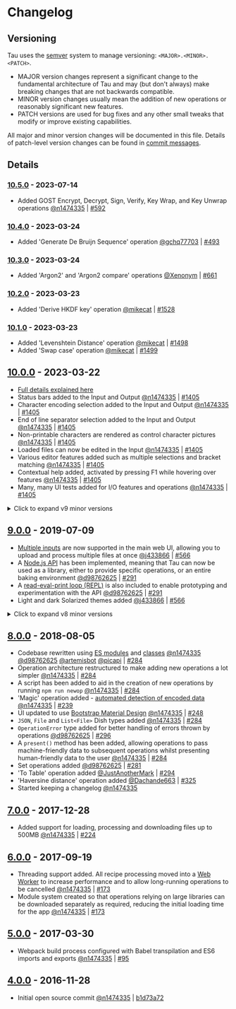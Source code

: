 # Changelog

## Versioning

Tau uses the [semver](https://semver.org/) system to manage versioning: `<MAJOR>.<MINOR>.<PATCH>`.

- MAJOR version changes represent a significant change to the fundamental architecture of Tau and may (but don't always) make breaking changes that are not backwards compatible.
- MINOR version changes usually mean the addition of new operations or reasonably significant new features.
- PATCH versions are used for bug fixes and any other small tweaks that modify or improve existing capabilities.

All major and minor version changes will be documented in this file. Details of patch-level version changes can be found in [commit messages](https://github.com/gchq/Tau/commits/master).


## Details

### [10.5.0] - 2023-07-14
- Added GOST Encrypt, Decrypt, Sign, Verify, Key Wrap, and Key Unwrap operations [@n1474335] | [#592]

### [10.4.0] - 2023-03-24
- Added 'Generate De Bruijn Sequence' operation [@gchq77703] | [#493]

### [10.3.0] - 2023-03-24
- Added 'Argon2' and 'Argon2 compare' operations [@Xenonym] | [#661]

### [10.2.0] - 2023-03-23
- Added 'Derive HKDF key' operation [@mikecat] | [#1528]

### [10.1.0] - 2023-03-23
- Added 'Levenshtein Distance' operation [@mikecat] | [#1498]
- Added 'Swap case' operation [@mikecat] | [#1499]

## [10.0.0] - 2023-03-22
- [Full details explained here](https://github.com/gchq/Tau/wiki/Character-encoding,-EOL-separators,-and-editor-features)
- Status bars added to the Input and Output [@n1474335] | [#1405]
- Character encoding selection added to the Input and Output [@n1474335] | [#1405]
- End of line separator selection added to the Input and Output [@n1474335] | [#1405]
- Non-printable characters are rendered as control character pictures [@n1474335] | [#1405]
- Loaded files can now be edited in the Input [@n1474335] | [#1405]
- Various editor features added such as multiple selections and bracket matching [@n1474335] | [#1405]
- Contextual help added, activated by pressing F1 while hovering over features [@n1474335] | [#1405]
- Many, many UI tests added for I/O features and operations [@n1474335] | [#1405]

<details>
    <summary>Click to expand v9 minor versions</summary>

### [9.55.0] - 2022-12-09
- Added 'AMF Encode' and 'AMF Decode' operations [@n1474335] | [760eff4]

### [9.54.0] - 2022-11-25
- Added 'Rabbit' operation [@mikecat] | [#1450]

### [9.53.0] - 2022-11-25
- Added 'AES Key Wrap' and 'AES Key Unwrap' operations [@mikecat] | [#1456]

### [9.52.0] - 2022-11-25
- Added 'ChaCha' operation [@joostrijneveld] | [#1466]

### [9.51.0] - 2022-11-25
- Added 'CMAC' operation [@mikecat] | [#1457]

### [9.50.0] - 2022-11-25
- Added 'Shuffle' operation [@mikecat] | [#1472]

### [9.49.0] - 2022-11-11
- Added 'LZ4 Compress' and 'LZ4 Decompress' operations [@n1474335] | [31a7f83]

### [9.48.0] - 2022-10-14
- Added 'LM Hash' and 'NT Hash' operations [@n1474335] [@brun0ne] | [#1427]

### [9.47.0] - 2022-10-14
- Added 'LZMA Decompress' and 'LZMA Compress' operations [@mattnotmitt] | [#1421]

### [9.46.0] - 2022-07-08
- Added 'Cetacean Cipher Encode' and 'Cetacean Cipher Decode' operations [@valdelaseras] | [#1308]

### [9.45.0] - 2022-07-08
- Added 'ROT8000' operation [@thomasleplus] | [#1250]

### [9.44.0] - 2022-07-08
- Added 'LZString Compress' and 'LZString Decompress' operations [@crespyl] | [#1266]

### [9.43.0] - 2022-07-08
- Added 'ROT13 Brute Force' and 'ROT47 Brute Force' operations [@mikecat] | [#1264]

### [9.42.0] - 2022-07-08
- Added 'LS47 Encrypt' and 'LS47 Decrypt' operations [@n1073645] | [#951]

### [9.41.0] - 2022-07-08
- Added 'Caesar Box Cipher' operation [@n1073645] | [#1066]

### [9.40.0] - 2022-07-08
- Added 'P-list Viewer' operation [@n1073645] | [#906]

### [9.39.0] - 2022-06-09
- Added 'ELF Info' operation [@n1073645] | [#1364]

### [9.38.0] - 2022-05-30
- Added 'Parse TCP' operation [@n1474335] | [a895d1d]

### [9.37.0] - 2022-03-29
- 'SM4 Encrypt' and 'SM4 Decrypt' operations added [@swesven] | [#1189]
- NoPadding options added for CBC and ECB modes in AES, DES and Triple DES Decrypt operations [@swesven] | [#1189]

### [9.36.0] - 2022-03-29
- 'SIGABA' operation added [@hettysymes] | [#934]

### [9.35.0] - 2022-03-28
- 'To Base45' and 'From Base45' operations added [@t-8ch] | [#1242]

### [9.34.0] - 2022-03-28
- 'Get All Casings' operation added [@n1073645] | [#1065]

### [9.33.0] - 2022-03-25
- Updated to support Node 17 [@n1474335] [@john19696] [@t-8ch] | [[#1326] [#1313] [#1244]
- Improved CJS and ESM module support [@d98762625] | [#1037]

### [9.32.0] - 2021-08-18
- 'Protobuf Encode' operation added and decode operation modified to allow decoding with full and partial schemas [@n1474335] | [dd18e52]

### [9.31.0] - 2021-08-10
- 'HASSH Client Fingerprint' and 'HASSH Server Fingerprint' operations added [@n1474335] | [e9ca4dc]

### [9.30.0] - 2021-08-10
- 'JA3S Fingerprint' operation added [@n1474335] | [289a417]

### [9.29.0] - 2021-07-28
- 'JA3 Fingerprint' operation added [@n1474335] | [9a33498]

### [9.28.0] - 2021-03-26
- 'CBOR Encode' and 'CBOR Decode' operations added [@Danh4] | [#999]

### [9.27.0] - 2021-02-12
- 'Fuzzy Match' operation added [@n1474335] | [8ad18b]

### [9.26.0] - 2021-02-11
- 'Get Time' operation added [@n1073645] [@n1474335] | [#1045]

### [9.25.0] - 2021-02-11
- 'Extract ID3' operation added [@n1073645] [@n1474335] | [#1006]

### [9.24.0] - 2021-02-02
- 'SM3' hashing function added along with more configuration options for other hashing operations [@n1073645] [@n1474335] | [#1022]

### [9.23.0] - 2021-02-01
- Various RSA operations added to encrypt, decrypt, sign, verify and generate keys [@mattnotmitt] [@GCHQ77703] | [#652]

### [9.22.0] - 2021-02-01
- 'Unicode Text Format' operation added [@mattnotmitt] | [#1083]

### [9.21.0] - 2020-06-12
- Node API now exports `magic` operation [@d98762625] | [#1049]

### [9.20.0] - 2020-03-27
- 'Parse ObjectID Timestamp' operation added [@dmfj] | [#987]

### [9.19.0] - 2020-03-24
- Improvements to the 'Magic' operation, allowing it to recognise more data formats and provide more accurate results [@n1073645] [@n1474335] | [#966] [b765534b](https://github.com/gchq/Tau/commit/b765534b8b2a0454a5132a0a52d1d8844bcbdaaa)

### [9.18.0] - 2020-03-13
- 'Convert to NATO alphabet' operation added [@MarvinJWendt] | [#674]

### [9.17.0] - 2020-03-13
- 'Generate Image' operation added [@pointhi] | [#683]

### [9.16.0] - 2020-03-06
- 'Colossus' operation added [@VirtualColossus] | [#917]

### [9.15.0] - 2020-03-05
- 'CipherSaber2 Encrypt' and 'CipherSaber2 Decrypt' operations added [@n1073645] | [#952]

### [9.14.0] - 2020-03-05
- 'Luhn Checksum' operation added [@n1073645] | [#965]

### [9.13.0] - 2020-02-13
- 'Rail Fence Cipher Encode' and 'Rail Fence Cipher Decode' operations added [@Flavsditz] | [#948]

### [9.12.0] - 2019-12-20
- 'Normalise Unicode' operation added [@matthieuxyz] | [#912]

### [9.11.0] - 2019-11-06
- Implemented CFB, OFB, and CTR modes for Blowfish operations [@cbeuw] | [#653]

### [9.10.0] - 2019-11-06
- 'Lorenz' operation added [@VirtualColossus] | [#528]

### [9.9.0] - 2019-11-01
- Added support for 109 more character encodings [@n1474335]

### [9.8.0] - 2019-10-31
- 'Avro to JSON' operation added [@jarrodconnolly] | [#865]

### [9.7.0] - 2019-09-13
- 'Optical Character Recognition' operation added [@MShwed] [@n1474335] | [#632]

### [9.6.0] - 2019-09-04
- 'Bacon Cipher Encode' and 'Bacon Cipher Decode' operations added [@kassi] | [#500]

### [9.5.0] - 2019-09-04
- Various Steganography operations added: 'Extract LSB', 'Extract RGBA', 'Randomize Colour Palette', and 'View Bit Plane' [@Ge0rg3] | [#625]

### [9.4.0] - 2019-08-30
- 'Render Markdown' operation added [@j433866] | [#627]

### [9.3.0] - 2019-08-30
- 'Show on map' operation added [@j433866] | [#477]

### [9.2.0] - 2019-08-23
- 'Parse UDP' operation added [@h345983745] | [#614]

### [9.1.0] - 2019-08-22
- 'Parse SSH Host Key' operation added [@j433866] | [#595]
- 'Defang IP Addresses' operation added [@h345983745] | [#556]

</details>

## [9.0.0] - 2019-07-09
- [Multiple inputs](https://github.com/gchq/Tau/wiki/Multiple-Inputs) are now supported in the main web UI, allowing you to upload and process multiple files at once [@j433866] | [#566]
- A [Node.js API](https://github.com/gchq/Tau/wiki/Node-API) has been implemented, meaning that Tau can now be used as a library, either to provide specific operations, or an entire baking environment [@d98762625] | [#291]
- A [read-eval-print loop (REPL)](https://github.com/gchq/Tau/wiki/Node-API#repl) is also included to enable prototyping and experimentation with the API [@d98762625] | [#291]
- Light and dark Solarized themes added [@j433866] | [#566]

<details>
    <summary>Click to expand v8 minor versions</summary>

### [8.38.0] - 2019-07-03
- 'Streebog' and 'GOST hash' operations added [@MShwed] [@n1474335] | [#530]

### [8.37.0] - 2019-07-03
- 'CRC-8 Checksum' operation added [@MShwed] | [#591]

### [8.36.0] - 2019-07-03
- 'PGP Verify' operation added [@artemisbot] | [#585]

### [8.35.0] - 2019-07-03
- 'Sharpen Image', 'Convert Image Format' and 'Add Text To Image' operations added [@j433866] | [#515]

### [8.34.0] - 2019-06-28
- Various new visualisations added to the 'Entropy' operation [@MShwed] | [#535]
- Efficiency improvements made to the 'Entropy' operation for large file support [@n1474335]

### [8.33.0] - 2019-06-27
- 'Bzip2 Compress' operation added and 'Bzip2 Decompress' operation greatly improved [@artemisbot] | [#531]

### [8.32.0] - 2019-06-27
- 'Index of Coincidence' operation added [@Ge0rg3] | [#571]

### [8.31.0] - 2019-04-12
- The downloadable version of Tau is now a .zip file containing separate modules rather than a single .htm file. It is still completely standalone and will not make any external network requests. This change reduces the complexity of the build process significantly. [@n1474335]

### [8.30.0] - 2019-04-12
- 'Decode Protobuf' operation added [@n1474335] | [#533]

### [8.29.0] - 2019-03-31
- 'BLAKE2s' and 'BLAKE2b' hashing operations added [@h345983745] | [#525]

### [8.28.0] - 2019-03-31
- 'Heatmap Chart', 'Hex Density Chart', 'Scatter Chart' and 'Series Chart' operation added [@artemisbot] [@tlwr] | [#496] [#143]

### [8.27.0] - 2019-03-14
- 'Enigma', 'Typex', 'Bombe' and 'Multiple Bombe' operations added [@s2224834] | [#516]
- See [this wiki article](https://github.com/gchq/Tau/wiki/Enigma,-the-Bombe,-and-Typex) for a full explanation of these operations.
- New Bombe-style loading animation added for long-running operations [@n1474335]
- New operation argument types added: `populateMultiOption` and `argSelector` [@n1474335]

### [8.26.0] - 2019-03-09
- Various image manipulation operations added [@j433866] | [#506]

### [8.25.0] - 2019-03-09
- 'Extract Files' operation added and more file formats supported [@n1474335] | [#440]

### [8.24.0] - 2019-02-08
- 'DNS over HTTPS' operation added [@h345983745] | [#489]

### [8.23.1] - 2019-01-18
- 'Convert co-ordinate format' operation added [@j433866] | [#476]

### [8.23.0] - 2019-01-18
- 'YARA Rules' operation added [@artemisbot] | [#468]

### [8.22.0] - 2019-01-10
- 'Subsection' operation added [@j433866] | [#467]

### [8.21.0] - 2019-01-10
- 'To Case Insensitive Regex' and 'From Case Insensitive Regex' operations added [@masq] | [#461]

### [8.20.0] - 2019-01-09
- 'Generate Lorem Ipsum' operation added [@klaxon1] | [#455]

### [8.19.0] - 2018-12-30
- UI test suite added to confirm that the app loads correctly in a reasonable time and that various operations from each module can be run [@n1474335] | [#458]

### [8.18.0] - 2018-12-26
- 'Split Colour Channels' operation added [@artemisbot] | [#449]

### [8.17.0] - 2018-12-25
- 'Generate QR Code' and 'Parse QR Code' operations added [@j433866] | [#448]

### [8.16.0] - 2018-12-19
- 'Play Media' operation added [@anthony-arnold] | [#446]

### [8.15.0] - 2018-12-18
- 'Text Encoding Brute Force' operation added [@Cynser] | [#439]

### [8.14.0] - 2018-12-18
- 'To Base62' and 'From Base62' operations added [@tcode2k16] | [#443]

### [8.13.0] - 2018-12-15
- 'A1Z26 Cipher Encode' and 'A1Z26 Cipher Decode' operations added [@jarmovanlenthe] | [#441]

### [8.12.0] - 2018-11-21
- 'Citrix CTX1 Encode' and 'Citrix CTX1 Decode' operations added [@bwhitn] | [#428]

### [8.11.0] - 2018-11-13
- 'CSV to JSON' and 'JSON to CSV' operations added [@n1474335] | [#277]

### [8.10.0] - 2018-11-07
- 'Remove Diacritics' operation added [@klaxon1] | [#387]

### [8.9.0] - 2018-11-07
- 'Defang URL' operation added [@arnydo] | [#394]

### [8.8.0] - 2018-10-10
- 'Parse TLV' operation added [@GCHQ77703] | [#351]

### [8.7.0] - 2018-08-31
- 'JWT Sign', 'JWT Verify' and 'JWT Decode' operations added [@GCHQ77703] | [#348]

### [8.6.0] - 2018-08-29
- 'To Geohash' and 'From Geohash' operations added [@GCHQ77703] | [#344]

### [8.5.0] - 2018-08-23
- 'To Braille' and 'From Braille' operations added [@n1474335] | [#255]

### [8.4.0] - 2018-08-23
- 'To Base85' and 'From Base85' operations added [@PenguinGeorge] | [#340]

### [8.3.0] - 2018-08-21
- 'To MessagePack' and 'From MessagePack' operations added [@artemisbot] | [#338]

### [8.2.0] - 2018-08-21
- Information links added to most operations, accessible in the description popover [@PenguinGeorge] | [#298]

### [8.1.0] - 2018-08-19
- 'Dechunk HTTP response' operation added [@sevzero] | [#311]

</details>

## [8.0.0] - 2018-08-05
- Codebase rewritten using [ES modules](https://hacks.mozilla.org/2018/03/es-modules-a-cartoon-deep-dive/) and [classes](https://developer.mozilla.org/en-US/docs/Web/JavaScript/Reference/Classes) [@n1474335] [@d98762625] [@artemisbot] [@picapi] | [#284]
- Operation architecture restructured to make adding new operations a lot simpler [@n1474335] | [#284]
- A script has been added to aid in the creation of new operations by running `npm run newop` [@n1474335] | [#284]
- 'Magic' operation added - [automated detection of encoded data](https://github.com/gchq/Tau/wiki/Automatic-detection-of-encoded-data-using-Tau-Magic) [@n1474335] | [#239]
- UI updated to use [Bootstrap Material Design](https://fezvrasta.github.io/bootstrap-material-design/) [@n1474335] | [#248]
- `JSON`, `File` and `List<File>` Dish types added [@n1474335] | [#284]
- `OperationError` type added for better handling of errors thrown by operations [@d98762625] | [#296]
- A `present()` method has been added, allowing operations to pass machine-friendly data to subsequent operations whilst presenting human-friendly data to the user [@n1474335] | [#284]
- Set operations added [@d98762625] | [#281]
- 'To Table' operation added [@JustAnotherMark] | [#294]
- 'Haversine distance' operation added [@Dachande663] | [#325]
- Started keeping a changelog [@n1474335]

## [7.0.0] - 2017-12-28
- Added support for loading, processing and downloading files up to 500MB [@n1474335] | [#224]

## [6.0.0] - 2017-09-19
- Threading support added. All recipe processing moved into a [Web Worker](https://developer.mozilla.org/en-US/docs/Web/API/Web_Workers_API/Using_web_workers) to increase performance and to allow long-running operations to be cancelled [@n1474335] | [#173]
- Module system created so that operations relying on large libraries can be downloaded separately as required, reducing the initial loading time for the app [@n1474335] | [#173]

## [5.0.0] - 2017-03-30
-  Webpack build process configured with Babel transpilation and ES6 imports and exports [@n1474335] | [#95]

## [4.0.0] - 2016-11-28
-  Initial open source commit [@n1474335] | [b1d73a72](https://github.com/gchq/Tau/commit/b1d73a725dc7ab9fb7eb789296efd2b7e4b08306)



[10.5.0]: https://github.com/gchq/Tau/releases/tag/v10.5.0
[10.4.0]: https://github.com/gchq/Tau/releases/tag/v10.4.0
[10.3.0]: https://github.com/gchq/Tau/releases/tag/v10.3.0
[10.2.0]: https://github.com/gchq/Tau/releases/tag/v10.2.0
[10.1.0]: https://github.com/gchq/Tau/releases/tag/v10.1.0
[10.0.0]: https://github.com/gchq/Tau/releases/tag/v10.0.0
[9.55.0]: https://github.com/gchq/Tau/releases/tag/v9.55.0
[9.54.0]: https://github.com/gchq/Tau/releases/tag/v9.54.0
[9.53.0]: https://github.com/gchq/Tau/releases/tag/v9.53.0
[9.52.0]: https://github.com/gchq/Tau/releases/tag/v9.52.0
[9.51.0]: https://github.com/gchq/Tau/releases/tag/v9.51.0
[9.50.0]: https://github.com/gchq/Tau/releases/tag/v9.50.0
[9.49.0]: https://github.com/gchq/Tau/releases/tag/v9.49.0
[9.48.0]: https://github.com/gchq/Tau/releases/tag/v9.48.0
[9.47.0]: https://github.com/gchq/Tau/releases/tag/v9.47.0
[9.46.0]: https://github.com/gchq/Tau/releases/tag/v9.46.0
[9.45.0]: https://github.com/gchq/Tau/releases/tag/v9.45.0
[9.44.0]: https://github.com/gchq/Tau/releases/tag/v9.44.0
[9.43.0]: https://github.com/gchq/Tau/releases/tag/v9.43.0
[9.42.0]: https://github.com/gchq/Tau/releases/tag/v9.42.0
[9.41.0]: https://github.com/gchq/Tau/releases/tag/v9.41.0
[9.40.0]: https://github.com/gchq/Tau/releases/tag/v9.40.0
[9.39.0]: https://github.com/gchq/Tau/releases/tag/v9.39.0
[9.38.0]: https://github.com/gchq/Tau/releases/tag/v9.38.0
[9.37.0]: https://github.com/gchq/Tau/releases/tag/v9.37.0
[9.36.0]: https://github.com/gchq/Tau/releases/tag/v9.36.0
[9.35.0]: https://github.com/gchq/Tau/releases/tag/v9.35.0
[9.34.0]: https://github.com/gchq/Tau/releases/tag/v9.34.0
[9.33.0]: https://github.com/gchq/Tau/releases/tag/v9.33.0
[9.32.0]: https://github.com/gchq/Tau/releases/tag/v9.32.0
[9.31.0]: https://github.com/gchq/Tau/releases/tag/v9.31.0
[9.30.0]: https://github.com/gchq/Tau/releases/tag/v9.30.0
[9.29.0]: https://github.com/gchq/Tau/releases/tag/v9.29.0
[9.28.0]: https://github.com/gchq/Tau/releases/tag/v9.28.0
[9.27.0]: https://github.com/gchq/Tau/releases/tag/v9.27.0
[9.26.0]: https://github.com/gchq/Tau/releases/tag/v9.26.0
[9.25.0]: https://github.com/gchq/Tau/releases/tag/v9.25.0
[9.24.0]: https://github.com/gchq/Tau/releases/tag/v9.24.0
[9.23.0]: https://github.com/gchq/Tau/releases/tag/v9.23.0
[9.22.0]: https://github.com/gchq/Tau/releases/tag/v9.22.0
[9.21.0]: https://github.com/gchq/Tau/releases/tag/v9.21.0
[9.20.0]: https://github.com/gchq/Tau/releases/tag/v9.20.0
[9.19.0]: https://github.com/gchq/Tau/releases/tag/v9.19.0
[9.18.0]: https://github.com/gchq/Tau/releases/tag/v9.18.0
[9.17.0]: https://github.com/gchq/Tau/releases/tag/v9.17.0
[9.16.0]: https://github.com/gchq/Tau/releases/tag/v9.16.0
[9.15.0]: https://github.com/gchq/Tau/releases/tag/v9.15.0
[9.14.0]: https://github.com/gchq/Tau/releases/tag/v9.14.0
[9.13.0]: https://github.com/gchq/Tau/releases/tag/v9.13.0
[9.12.0]: https://github.com/gchq/Tau/releases/tag/v9.12.0
[9.11.0]: https://github.com/gchq/Tau/releases/tag/v9.11.0
[9.10.0]: https://github.com/gchq/Tau/releases/tag/v9.10.0
[9.9.0]: https://github.com/gchq/Tau/releases/tag/v9.9.0
[9.8.0]: https://github.com/gchq/Tau/releases/tag/v9.8.0
[9.7.0]: https://github.com/gchq/Tau/releases/tag/v9.7.0
[9.6.0]: https://github.com/gchq/Tau/releases/tag/v9.6.0
[9.5.0]: https://github.com/gchq/Tau/releases/tag/v9.5.0
[9.4.0]: https://github.com/gchq/Tau/releases/tag/v9.4.0
[9.3.0]: https://github.com/gchq/Tau/releases/tag/v9.3.0
[9.2.0]: https://github.com/gchq/Tau/releases/tag/v9.2.0
[9.1.0]: https://github.com/gchq/Tau/releases/tag/v9.1.0
[9.0.0]: https://github.com/gchq/Tau/releases/tag/v9.0.0
[8.38.0]: https://github.com/gchq/Tau/releases/tag/v8.38.0
[8.37.0]: https://github.com/gchq/Tau/releases/tag/v8.37.0
[8.36.0]: https://github.com/gchq/Tau/releases/tag/v8.36.0
[8.35.0]: https://github.com/gchq/Tau/releases/tag/v8.35.0
[8.34.0]: https://github.com/gchq/Tau/releases/tag/v8.34.0
[8.33.0]: https://github.com/gchq/Tau/releases/tag/v8.33.0
[8.32.0]: https://github.com/gchq/Tau/releases/tag/v8.32.0
[8.31.0]: https://github.com/gchq/Tau/releases/tag/v8.31.0
[8.30.0]: https://github.com/gchq/Tau/releases/tag/v8.30.0
[8.29.0]: https://github.com/gchq/Tau/releases/tag/v8.29.0
[8.28.0]: https://github.com/gchq/Tau/releases/tag/v8.28.0
[8.27.0]: https://github.com/gchq/Tau/releases/tag/v8.27.0
[8.26.0]: https://github.com/gchq/Tau/releases/tag/v8.26.0
[8.25.0]: https://github.com/gchq/Tau/releases/tag/v8.25.0
[8.24.0]: https://github.com/gchq/Tau/releases/tag/v8.24.0
[8.23.1]: https://github.com/gchq/Tau/releases/tag/v8.23.1
[8.23.0]: https://github.com/gchq/Tau/releases/tag/v8.23.0
[8.22.0]: https://github.com/gchq/Tau/releases/tag/v8.22.0
[8.21.0]: https://github.com/gchq/Tau/releases/tag/v8.21.0
[8.20.0]: https://github.com/gchq/Tau/releases/tag/v8.20.0
[8.19.0]: https://github.com/gchq/Tau/releases/tag/v8.19.0
[8.18.0]: https://github.com/gchq/Tau/releases/tag/v8.18.0
[8.17.0]: https://github.com/gchq/Tau/releases/tag/v8.17.0
[8.16.0]: https://github.com/gchq/Tau/releases/tag/v8.16.0
[8.15.0]: https://github.com/gchq/Tau/releases/tag/v8.15.0
[8.14.0]: https://github.com/gchq/Tau/releases/tag/v8.14.0
[8.13.0]: https://github.com/gchq/Tau/releases/tag/v8.13.0
[8.12.0]: https://github.com/gchq/Tau/releases/tag/v8.12.0
[8.11.0]: https://github.com/gchq/Tau/releases/tag/v8.11.0
[8.10.0]: https://github.com/gchq/Tau/releases/tag/v8.10.0
[8.9.0]: https://github.com/gchq/Tau/releases/tag/v8.9.0
[8.8.0]: https://github.com/gchq/Tau/releases/tag/v8.8.0
[8.7.0]: https://github.com/gchq/Tau/releases/tag/v8.7.0
[8.6.0]: https://github.com/gchq/Tau/releases/tag/v8.6.0
[8.5.0]: https://github.com/gchq/Tau/releases/tag/v8.5.0
[8.4.0]: https://github.com/gchq/Tau/releases/tag/v8.4.0
[8.3.0]: https://github.com/gchq/Tau/releases/tag/v8.3.0
[8.2.0]: https://github.com/gchq/Tau/releases/tag/v8.2.0
[8.1.0]: https://github.com/gchq/Tau/releases/tag/v8.1.0
[8.0.0]: https://github.com/gchq/Tau/releases/tag/v8.0.0
[7.0.0]: https://github.com/gchq/Tau/releases/tag/v7.0.0
[6.0.0]: https://github.com/gchq/Tau/releases/tag/v6.0.0
[5.0.0]: https://github.com/gchq/Tau/releases/tag/v5.0.0
[4.0.0]: https://github.com/gchq/Tau/commit/b1d73a725dc7ab9fb7eb789296efd2b7e4b08306

[@n1474335]: https://github.com/n1474335
[@d98762625]: https://github.com/d98762625
[@j433866]: https://github.com/j433866
[@n1073645]: https://github.com/n1073645
[@GCHQ77703]: https://github.com/GCHQ77703
[@h345983745]: https://github.com/h345983745
[@s2224834]: https://github.com/s2224834
[@artemisbot]: https://github.com/artemisbot
[@tlwr]: https://github.com/tlwr
[@picapi]: https://github.com/picapi
[@Dachande663]: https://github.com/Dachande663
[@JustAnotherMark]: https://github.com/JustAnotherMark
[@sevzero]: https://github.com/sevzero
[@PenguinGeorge]: https://github.com/PenguinGeorge
[@arnydo]: https://github.com/arnydo
[@klaxon1]: https://github.com/klaxon1
[@bwhitn]: https://github.com/bwhitn
[@jarmovanlenthe]: https://github.com/jarmovanlenthe
[@tcode2k16]: https://github.com/tcode2k16
[@Cynser]: https://github.com/Cynser
[@anthony-arnold]: https://github.com/anthony-arnold
[@masq]: https://github.com/masq
[@Ge0rg3]: https://github.com/Ge0rg3
[@MShwed]: https://github.com/MShwed
[@kassi]: https://github.com/kassi
[@jarrodconnolly]: https://github.com/jarrodconnolly
[@VirtualColossus]: https://github.com/VirtualColossus
[@cbeuw]: https://github.com/cbeuw
[@matthieuxyz]: https://github.com/matthieuxyz
[@Flavsditz]: https://github.com/Flavsditz
[@pointhi]: https://github.com/pointhi
[@MarvinJWendt]: https://github.com/MarvinJWendt
[@dmfj]: https://github.com/dmfj
[@mattnotmitt]: https://github.com/mattnotmitt
[@Danh4]: https://github.com/Danh4
[@john19696]: https://github.com/john19696
[@t-8ch]: https://github.com/t-8ch
[@hettysymes]: https://github.com/hettysymes
[@swesven]: https://github.com/swesven
[@mikecat]: https://github.com/mikecat
[@crespyl]: https://github.com/crespyl
[@thomasleplus]: https://github.com/thomasleplus
[@valdelaseras]: https://github.com/valdelaseras
[@brun0ne]: https://github.com/brun0ne
[@joostrijneveld]: https://github.com/joostrijneveld
[@Xenonym]: https://github.com/Xenonym
[@gchq77703]: https://github.com/gchq77703

[8ad18b]: https://github.com/gchq/Tau/commit/8ad18bc7db6d9ff184ba3518686293a7685bf7b7
[9a33498]: https://github.com/gchq/Tau/commit/9a33498fed26a8df9c9f35f39a78a174bf50a513
[289a417]: https://github.com/gchq/Tau/commit/289a417dfb5923de5e1694354ec42a08d9395bfe
[e9ca4dc]: https://github.com/gchq/Tau/commit/e9ca4dc9caf98f33fd986431cd400c88082a42b8
[dd18e52]: https://github.com/gchq/Tau/commit/dd18e529939078b89867297b181a584e8b2cc7da
[a895d1d]: https://github.com/gchq/Tau/commit/a895d1d82a2f92d440a0c5eca2bc7c898107b737
[31a7f83]: https://github.com/gchq/Tau/commit/31a7f83b82e78927f89689f323fcb9185144d6ff
[760eff4]: https://github.com/gchq/Tau/commit/760eff49b5307aaa3104c5e5b437ffe62299acd1

[#95]: https://github.com/gchq/Tau/pull/299
[#173]: https://github.com/gchq/Tau/pull/173
[#143]: https://github.com/gchq/Tau/pull/143
[#224]: https://github.com/gchq/Tau/pull/224
[#239]: https://github.com/gchq/Tau/pull/239
[#248]: https://github.com/gchq/Tau/pull/248
[#255]: https://github.com/gchq/Tau/issues/255
[#277]: https://github.com/gchq/Tau/issues/277
[#281]: https://github.com/gchq/Tau/pull/281
[#284]: https://github.com/gchq/Tau/pull/284
[#291]: https://github.com/gchq/Tau/pull/291
[#294]: https://github.com/gchq/Tau/pull/294
[#296]: https://github.com/gchq/Tau/pull/296
[#298]: https://github.com/gchq/Tau/pull/298
[#311]: https://github.com/gchq/Tau/pull/311
[#325]: https://github.com/gchq/Tau/pull/325
[#338]: https://github.com/gchq/Tau/pull/338
[#340]: https://github.com/gchq/Tau/pull/340
[#344]: https://github.com/gchq/Tau/pull/344
[#348]: https://github.com/gchq/Tau/pull/348
[#351]: https://github.com/gchq/Tau/pull/351
[#387]: https://github.com/gchq/Tau/pull/387
[#394]: https://github.com/gchq/Tau/pull/394
[#428]: https://github.com/gchq/Tau/pull/428
[#439]: https://github.com/gchq/Tau/pull/439
[#440]: https://github.com/gchq/Tau/pull/440
[#441]: https://github.com/gchq/Tau/pull/441
[#443]: https://github.com/gchq/Tau/pull/443
[#446]: https://github.com/gchq/Tau/pull/446
[#448]: https://github.com/gchq/Tau/pull/448
[#449]: https://github.com/gchq/Tau/pull/449
[#455]: https://github.com/gchq/Tau/pull/455
[#458]: https://github.com/gchq/Tau/pull/458
[#461]: https://github.com/gchq/Tau/pull/461
[#467]: https://github.com/gchq/Tau/pull/467
[#468]: https://github.com/gchq/Tau/pull/468
[#476]: https://github.com/gchq/Tau/pull/476
[#477]: https://github.com/gchq/Tau/pull/477
[#489]: https://github.com/gchq/Tau/pull/489
[#496]: https://github.com/gchq/Tau/pull/496
[#500]: https://github.com/gchq/Tau/pull/500
[#506]: https://github.com/gchq/Tau/pull/506
[#515]: https://github.com/gchq/Tau/pull/515
[#516]: https://github.com/gchq/Tau/pull/516
[#525]: https://github.com/gchq/Tau/pull/525
[#528]: https://github.com/gchq/Tau/pull/528
[#530]: https://github.com/gchq/Tau/pull/530
[#531]: https://github.com/gchq/Tau/pull/531
[#533]: https://github.com/gchq/Tau/pull/533
[#535]: https://github.com/gchq/Tau/pull/535
[#556]: https://github.com/gchq/Tau/pull/556
[#566]: https://github.com/gchq/Tau/pull/566
[#571]: https://github.com/gchq/Tau/pull/571
[#585]: https://github.com/gchq/Tau/pull/585
[#591]: https://github.com/gchq/Tau/pull/591
[#595]: https://github.com/gchq/Tau/pull/595
[#614]: https://github.com/gchq/Tau/pull/614
[#625]: https://github.com/gchq/Tau/pull/625
[#627]: https://github.com/gchq/Tau/pull/627
[#632]: https://github.com/gchq/Tau/pull/632
[#652]: https://github.com/gchq/Tau/pull/652
[#653]: https://github.com/gchq/Tau/pull/653
[#674]: https://github.com/gchq/Tau/pull/674
[#683]: https://github.com/gchq/Tau/pull/683
[#865]: https://github.com/gchq/Tau/pull/865
[#906]: https://github.com/gchq/Tau/pull/906
[#912]: https://github.com/gchq/Tau/pull/912
[#917]: https://github.com/gchq/Tau/pull/917
[#934]: https://github.com/gchq/Tau/pull/934
[#948]: https://github.com/gchq/Tau/pull/948
[#951]: https://github.com/gchq/Tau/pull/951
[#952]: https://github.com/gchq/Tau/pull/952
[#965]: https://github.com/gchq/Tau/pull/965
[#966]: https://github.com/gchq/Tau/pull/966
[#987]: https://github.com/gchq/Tau/pull/987
[#999]: https://github.com/gchq/Tau/pull/999
[#1006]: https://github.com/gchq/Tau/pull/1006
[#1022]: https://github.com/gchq/Tau/pull/1022
[#1037]: https://github.com/gchq/Tau/pull/1037
[#1045]: https://github.com/gchq/Tau/pull/1045
[#1049]: https://github.com/gchq/Tau/pull/1049
[#1065]: https://github.com/gchq/Tau/pull/1065
[#1066]: https://github.com/gchq/Tau/pull/1066
[#1083]: https://github.com/gchq/Tau/pull/1083
[#1189]: https://github.com/gchq/Tau/pull/1189
[#1242]: https://github.com/gchq/Tau/pull/1242
[#1244]: https://github.com/gchq/Tau/pull/1244
[#1313]: https://github.com/gchq/Tau/pull/1313
[#1326]: https://github.com/gchq/Tau/pull/1326
[#1364]: https://github.com/gchq/Tau/pull/1364
[#1264]: https://github.com/gchq/Tau/pull/1264
[#1266]: https://github.com/gchq/Tau/pull/1266
[#1250]: https://github.com/gchq/Tau/pull/1250
[#1308]: https://github.com/gchq/Tau/pull/1308
[#1405]: https://github.com/gchq/Tau/pull/1405
[#1421]: https://github.com/gchq/Tau/pull/1421
[#1427]: https://github.com/gchq/Tau/pull/1427
[#1472]: https://github.com/gchq/Tau/pull/1472
[#1457]: https://github.com/gchq/Tau/pull/1457
[#1466]: https://github.com/gchq/Tau/pull/1466
[#1456]: https://github.com/gchq/Tau/pull/1456
[#1450]: https://github.com/gchq/Tau/pull/1450
[#1498]: https://github.com/gchq/Tau/pull/1498
[#1499]: https://github.com/gchq/Tau/pull/1499
[#1528]: https://github.com/gchq/Tau/pull/1528
[#661]: https://github.com/gchq/Tau/pull/661
[#493]: https://github.com/gchq/Tau/pull/493
[#592]: https://github.com/gchq/Tau/issues/592

